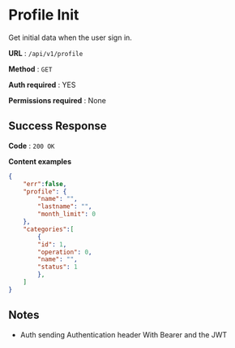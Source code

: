 # Profile Init 

Get initial data when the user sign in.

**URL** : `/api/v1/profile`

**Method** : `GET`

**Auth required** : YES

**Permissions required** : None

## Success Response

**Code** : `200 OK`

**Content examples**


```json
{
    "err":false,
    "profile": {
        "name": "",
        "lastname": "",
        "month_limit": 0
    },
    "categories":[
        {
        "id": 1,
        "operation": 0,
        "name": "",
        "status": 1
        },
    ]
}
```

## Notes

* Auth sending Authentication header With Bearer and the JWT